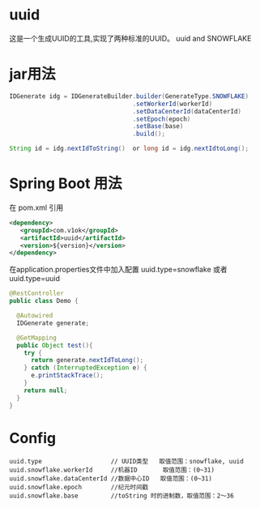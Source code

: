 # uuid
这是一个生成UUID的工具,实现了两种标准的UUID。
uuid and SNOWFLAKE

# jar用法

```java
IDGenerate idg = IDGenerateBuilder.builder(GenerateType.SNOWFLAKE)
                                  .setWorkerId(workerId)
                                  .setDataCenterId(dataCenterId)
                                  .setEpoch(epoch)
                                  .setBase(base)
                                  .build();

String id = idg.nextIdToString()  or long id = idg.nextIdtoLong();
```

# Spring Boot 用法
在 pom.xml 引用
```xml
<dependency>
   <groupId>com.v1ok</groupId>
   <artifactId>uuid</artifactId>
   <version>${version}</version>
</dependency>
```

在application.properties文件中加入配置
uuid.type=snowflake 或者 uuid.type=uuid

```java
@RestController
public class Demo {

  @Autowired
  IDGenerate generate;

  @GetMapping
  public Object test(){
    try {
      return generate.nextIdToLong();
    } catch (InterruptedException e) {
      e.printStackTrace();
    }
    return null;
  }
}
```

# Config
```properties
uuid.type                   // UUID类型   取值范围：snowflake, uuid
uuid.snowflake.workerId     //机器ID       取值范围：(0~31)
uuid.snowflake.dataCenterId //数据中心ID   取值范围：(0~31)
uuid.snowflake.epoch        //纪元时间戳 
uuid.snowflake.base         //toString 时的进制数，取值范围：2～36
```